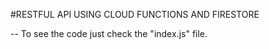 #RESTFUL API USING CLOUD FUNCTIONS AND FIRESTORE

-- To see the code just check the "index.js" file.